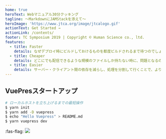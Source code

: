 ```yaml
---
home: true
heroText: Webマニュアル30分クッキング
tagline: 〜MarkdownにJAMStackを添えて〜
heroImage: 'https://www.jtca.org/image/jtcalogo.gif'
actionText: Get Started →
actionLink: /contents/
footer: TC Symposium 2019 | Copyright © Human Science co., ltd.
features:
  - title: Faster
    details: なぜデプロイ時にビルドしておけるものを都度ビルドされるまで待つのでしょうか？　最初の1バイトにかかる時間を最小化するのに、事前にビルドされCDNでホスティングされるファイルより優れたものはありません。
  - title: Cheaper
    details: どこにでも配信できるような規模のファイルしか持たない時に、問題となるのはいかに多くの場所で配信を行うかと言うことです。CDNはその際に最適なサービスで、そして大抵の場合はホスティングをスケールすることができます。
  - title: Easier
    details: サーバー・クライアント間の依存を減らし、処理を分割して行くことで、より開発とデバッグに集中することができます。また、CMSやサイトジェネレータの選択肢が拡大することで、コンテンツとマーケティングの二つのスタックをメンテナンスする必要性をなくすことができます。
---
```


## VuePresスタートアップ
```bash
# ローカルホストを立ち上げるまでの最短操作
$ yarn init
$ yarn add -D vuepress
$ echo "Hello Vuepress" > README.md
$ yarn vuepress dev
```

:fas-flag:
<img src="https://cdn.canner.io/images/home/flow.gif"></img>

